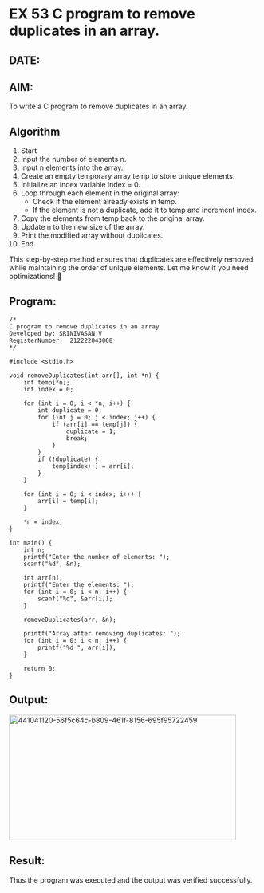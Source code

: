 # EX 53 C program to remove duplicates in an array.
## DATE:
## AIM:
To write a C program to remove duplicates in an array.

## Algorithm
1. Start
2. Input the number of elements n.
3. Input n elements into the array.
4. Create an empty temporary array temp to store unique elements.
5. Initialize an index variable index = 0.
6. Loop through each element in the original array:
     * Check if the element already exists in temp.
     * If the element is not a duplicate, add it to temp and increment index.
7. Copy the elements from temp back to the original array.
8. Update n to the new size of the array.
9. Print the modified array without duplicates.
10. End

This step-by-step method ensures that duplicates are effectively removed while maintaining the order of unique elements. Let me know if you need optimizations! 🚀


## Program:
```
/*
C program to remove duplicates in an array
Developed by: SRINIVASAN V
RegisterNumber:  212222043008
*/
```
```
#include <stdio.h>

void removeDuplicates(int arr[], int *n) {
    int temp[*n];
    int index = 0;

    for (int i = 0; i < *n; i++) {
        int duplicate = 0;
        for (int j = 0; j < index; j++) {
            if (arr[i] == temp[j]) {
                duplicate = 1;
                break;
            }
        }
        if (!duplicate) {
            temp[index++] = arr[i];
        }
    }

    for (int i = 0; i < index; i++) {
        arr[i] = temp[i];
    }

    *n = index;
}

int main() {
    int n;
    printf("Enter the number of elements: ");
    scanf("%d", &n);

    int arr[n];
    printf("Enter the elements: ");
    for (int i = 0; i < n; i++) {
        scanf("%d", &arr[i]);
    }

    removeDuplicates(arr, &n);

    printf("Array after removing duplicates: ");
    for (int i = 0; i < n; i++) {
        printf("%d ", arr[i]);
    }
    
    return 0;
}
```


## Output:
<img width="455" height="251" alt="441041120-56f5c64c-b809-461f-8156-695f95722459" src="https://github.com/user-attachments/assets/e33c0f68-15ab-4415-b596-4b3072efd542" />




## Result:
Thus the program was executed and the output was verified successfully.
